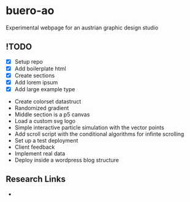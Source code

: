 # buero-ao
Experimental webpage for an austrian graphic design studio

## !TODO
- [x] Setup repo
- [x] Add boilerplate html
- [x] Create sections
- [x] Add lorem ipsum
- [x] Add large example type

* Create colorset datastruct
* Randomized gradient
* Middle section is a p5 canvas
* Load a custom svg logo
* Simple interactive particle simulation with the vector points
* Add scroll script with the conditional algorithms for infinte scrolling
* Set up a test deployment 
* Client feedback
* Implement real data
* Deploy inside a wordpress blog structure


## Research Links
* 

